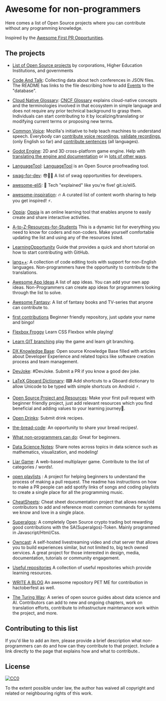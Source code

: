 # Awesome for non-programmers

Here comes a list of Open Source projects where you can contribute without any programming knowledge.

Inspired by the [Awesome First PR Opportunities](https://github.com/MunGell/awesome-for-beginners/).


## The projects
* [List of Open Source projects](https://github.com/OSDC-Code-Maven/open-source-by-organizations/) by corporations, Higher Education Institutions, and governments

* [Code And Talk](https://github.com/szabgab/codeandtalk.com): Collecting data about tech conferences in JSON files. The README has links to the file describing how to add [Events](https://github.com/szabgab/codeandtalk.com/blob/main/docs/EVENTS.md) to the "database".
* [Cloud Native Glossary](https://github.com/cncf/glossary/blob/main/CONTRIBUTING.md): [CNCF Glossary](glossary.cncf.io) explains cloud-native concepts and the terminologies involved in that ecosystem in simple language and does not require any prior technical background to grasp them. Individuals can start contributing to it by localizing/translating or modifying current terms or proposing new terms.
* [Common Voice](https://voice.mozilla.org/): Mozilla's initiative to help teach machines to understand speech. Everybody can [contribute voice recordings](https://voice.mozilla.org/en/record), [validate recordings](https://voice.mozilla.org/en), (only English so far) and [contribute sentences](https://voice-sprint.mozilla.community/contributing/) (all languages).
* [Godot Engine](https://godotengine.org/): 2D and 3D cross-platform game engine. Help with [translating the engine and documentation](https://godotengine.org/article/godots-documentation-now-open-translation) or in [lots of other ways](http://docs.godotengine.org/en/latest/community/contributing/ways_to_contribute.html).
* [LanguageTool](https://github.com/languagetool-org/languagetool): [LanguageTool](https://community.languagetool.org/) is an Open Source proofreading tool.
* [swag-for-dev](https://github.com/swapagarwal/swag-for-dev): 😎👕🧦 A list of swag opportunities for developers.
* [awesome-eli5](https://github.com/swapagarwal/awesome-eli5): 👶 Tech "explained" like you're five! git.io/eli5.
* [awesome-inspiration](https://github.com/swapagarwal/awesome-inspiration): 🔥 A curated list of content worth sharing to help you get inspired! ⚡️.
* [Oppia](https://github.com/oppia/oppia/wiki/Teaching-with-Oppia): [Oppia](https://www.oppia.org) is an online learning tool that enables anyone to easily create and share interactive activities.
* [A-to-Z-Resources-for-Students](https://github.com/dipakkr/A-to-Z-Resources-for-Students) This is a dynamic list for everything you need to know for coders and non-coders. Make yourself comfortable updating the list and using any of the resources listed.
* [LearningOpportunity](https://guides.github.com/activities/hello-world/) Guide that provides a quick and short tutorial on how to start contributing with GitHub.
* [lang++](https://github.com/fibanneacci/langplusplus): A collection of code editing tools with support for non-English languages. Non-programmers have the opportunity to contribute to the translations.
* [Awesome App Ideas](https://github.com/tastejs/awesome-app-ideas) A list of app ideas. You can add your own app ideas. Non-Programmers can create app ideas for programmers looking through the list to solve.
* [Awesome Fantasy](https://github.com/RichardLitt/awesome-fantasy): A list of fantasy books and TV-series that anyone can contribute to.
* [first contributions](https://github.com/firstcontributions/first-contributions) Beginner friendly repository, just update your name and bingo!
* [Flexbox Froggy](https://github.com/thomaspark/flexboxfroggy) Learn CSS Flexbox while playing!
* [Learn GIT branching](https://pcottle.github.io/learnGitBranching) play the game and learn git branching.
* [DX Knowledge Base](https://github.com/DXHeroes/knowledge-base-content): Open source Knowledge Base filled with articles about Developer Experience and related topics like software creation process and team management.
* [DevJoke](https://github.com/shrutikapoor08/devjoke): #DevJoke. Submit a PR if you know a good dev joke.
* [LaTeX Gboard Dictionary](https://github.com/DenverCoder1/LaTeX-Gboard-Dictionary/issues/5): ⌨ Add shortcuts to a Gboard dictionary to allow Unicode to be typed with simple shortcuts on Android ⚡.
* [Open Source Project and Resources](https://github.com/Ashish-khanagwal/Open-source-practice-and-resources): Make your first pull request with beginner friendly project, just add relevant resources which you find beneficial and adding values to your learning journey💪.
* [Open Drinks](https://github.com/alfg/opendrinks): Submit drink recipes.
* [the-bread-code](https://github.com/hendricius/the-bread-code): An opportunity to share your bread recipes!.
* [What non-programmers can do](https://github.com/tvanantwerp/github-for-non-programmers): Great for beginners.
* [Data Science Notes](https://github.com/wyattowalsh/data-science-notes): Share notes across topics in data science such as mathematics, visualization, and modeling! 
* [Liar Game](https://github.com/fibanneacci/liar): A web-based multiplayer game. Contribute to the list of categories / words!.
* [open playlists](https://github.com/bhargav794/hacktoberfest-practice-music-playlists) : A project for helping beginners to understand the process of making a pull request. The readme has instructions on how to make a PR people can add spotify links of songs and coding playlists to create a single place for all the programming music.
* [CheatSheets](https://github.com/Jahenr/CheatSheets): Cheat sheet documentation project that allows new/old contributors to add and reference most common commands for systems we know and love in a single place.
*  [Superalgos](https://github.com/Superalgos/Superalgos): A completely Open Source crypto trading bot rewarding good contributions with the SA(Superalgos)-Token. Mainly programmed in Javascript/Html/Css.
*  [Owncast](https://github.com/owncast/owncast): A self-hosted livestreaming video and chat server that allows you to build experiences similar, but not limited to, big tech owned services. A great project for those interested in design, media, documentation, tutorials or community engagement.
*  [Useful repositories](https://github.com/Aatmaj-Zephyr/A-collection-of-useful-repositories) A collection of useful repositories which provide learning resources. 
* [WRITE A BLOG](https://github.com/akshitagupta15june/PetMe) An awesome repository PET ME for contribution in hactoberfest as well.
* [The Turing Way](https://github.com/alan-turing-institute/the-turing-way): A series of open source guides about data science and AI. Contributors can add to new and ongoing chapters, work on translation efforts, contribute to infrastructure maintenance work within the project, and more.
## Contributing to this list

If you'd like to add an item, please provide a brief description what non-programmers can do and how can they contribute to that project. Include a link directly to the page that explains how and what to contribute..


## License

[![CC0](http://i.creativecommons.org/p/zero/1.0/88x31.png)](http://creativecommons.org/publicdomain/zero/1.0/)

To the extent possible under law, the author has waived all copyright and related or neighbouring rights of this work.

